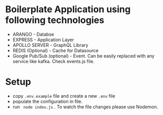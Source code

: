 # Boilerplate Application using following technologies

- ARANGO - Databse
- EXPRESS - Application Layer
- APOLLO SERVER - GraphQL Library
- REDIS (Optional) - Cache for Datasource
- Google Pub/Sub (optional) - Event. Can be easily replaced with any service like kafka. Check events.js file.


# Setup

- copy `.env.example` file and create a new `.env` file
- populate the configuration in file. 
- run ` node index.js` . To watch the file changes please use Nodemon.


